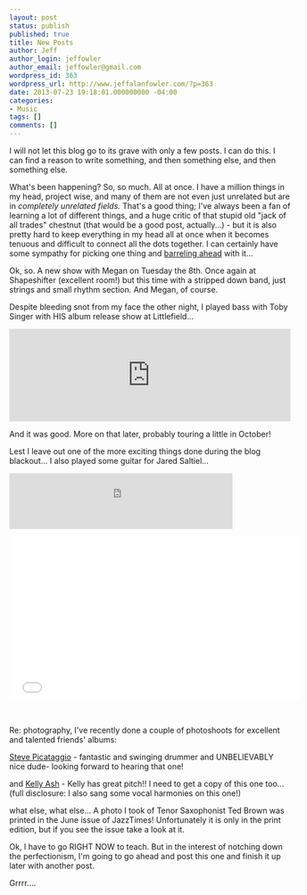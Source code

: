 ```yaml
---
layout: post
status: publish
published: true
title: New Posts
author: Jeff
author_login: jeffowler
author_email: jeffowler@gmail.com
wordpress_id: 363
wordpress_url: http://www.jeffalanfowler.com/?p=363
date: 2013-07-23 19:18:01.000000000 -04:00
categories:
- Music
tags: []
comments: []
---
```

I will not let this blog go to its grave with only a few posts. I can do this. I can find a reason to write something, and then something else, and then something else.

What's been happening? So, so much. All at once. I have a million things in my head, project wise, and many of them are not even just unrelated but are in <em>completely unrelated fields.</em> That's a good thing; I've always been a fan of learning a lot of different things, and a huge critic of that stupid old "jack of all trades" chestnut (that would be a good post, actually...) - but it is also pretty hard to keep everything in my head all at once when it becomes tenuous and difficult to connect all the dots together. I can certainly have some sympathy for picking one thing and <a href="https://www.google.com/search?%7Bgoogle:acceptedSuggestion%7Doq=do+a+barrel+roll&amp;sourceid=chrome&amp;ie=UTF-8&amp;q=do+a+barrel+roll">barreling ahead</a> with it...

Ok, so. A new show with Megan on Tuesday the 8th. Once again at Shapeshifter (excellent room!) but this time with a stripped down band, just strings and small rhythm section. And Megan, of course.

Despite bleeding snot from my face the other night, I played bass with Toby Singer with HIS album release show at Littlefield...

<iframe width="100%" height="166" scrolling="no" frameborder="no" src="https://w.soundcloud.com/player/?url=http%3A%2F%2Fapi.soundcloud.com%2Ftracks%2F103107080"></iframe>

And it was good. More on that later, probably touring a little in October!

Lest I leave out one of the more exciting things done during the blog blackout... I also played some guitar for Jared Saltiel...

<iframe style="position: relative; display: block; width: 400px; height: 100px;" src="http://bandcamp.com/EmbeddedPlayer/v=2/album=1807630284/size=venti/bgcol=FFFFFF/linkcol=4285BB/transparent=true/" height="100" width="400" frameborder="0"></iframe>

<object width="520" height="293" classid="clsid:d27cdb6e-ae6d-11cf-96b8-444553540000" codebase="http://download.macromedia.com/pub/shockwave/cabs/flash/swflash.cab#version=6,0,40,0"><param name="allowFullScreen" value="true" /><param name="allowscriptaccess" value="always" /><param name="src" value="//www.youtube.com/v/ym4-ANTgYj4?version=3&amp;hl=en_US" /><param name="allowfullscreen" value="true" /><embed width="520" height="293" type="application/x-shockwave-flash" src="//www.youtube.com/v/ym4-ANTgYj4?version=3&amp;hl=en_US" allowFullScreen="true" allowscriptaccess="always" allowfullscreen="true" /></object>

&nbsp;

Re: photography, I've recently done a couple of photoshoots for excellent and talented friends' albums:

<a href="http://stevepicjazz.com/index.html">Steve Picataggio</a> - fantastic and swinging drummer and UNBELIEVABLY nice dude- looking forward to hearing that one!

and <a href="http://www.kellyashmusic.com/index">Kelly Ash</a> - Kelly has great pitch!! I need to get a copy of this one too... (full disclosure: I also sang some vocal harmonies on this one!)

what else, what else... A photo I took of Tenor Saxophonist Ted Brown was printed in the June issue of JazzTimes! Unfortunately it is only in the print edition, but if you see the issue take a look at it.

Ok, I have to go RIGHT NOW to teach. But in the interest of notching down the perfectionism, I'm going to go ahead and post this one and finish it up later with another post.

Grrrr....
